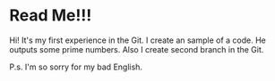 # Read Me!!!

Hi! It's my first experience in the Git. I create an sample of a code. He outputs some prime numbers.
Also I create second branch in the Git.

P.s. I'm so sorry for my bad English.